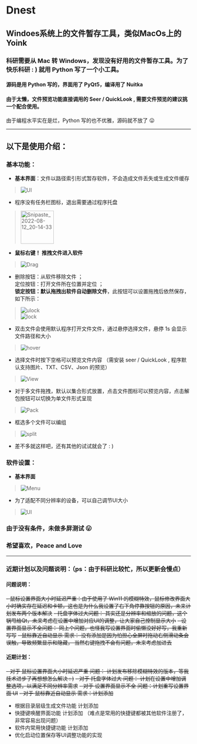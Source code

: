 # Dnest
## Windoes系统上的文件暂存工具，类似MacOs上的Yoink 

### 科研需要从 Mac 转 Windows，发现没有好用的文件暂存工具。为了快乐科研 : ) 就用 Python 写了一个小工具。

#### 源码是用 Python 写的，界面用了 PyQt5，编译用了 Nuitka
#### 由于太懒，文件预览功能直接调用的 Seer / QuickLook , 需要文件预览的建议挑一个配合使用。

 由于编程水平实在是烂，Python 写的也不优雅，源码就不放了 &#x1F61B;
 
 ***
 ## 以下是使用介绍：
 ### 基本功能：
 - **基本界面**：文件以路径索引形式暂存软件，不会造成文件丢失或生成文件缓存
> ![UI](https://user-images.githubusercontent.com/23145087/184356091-e1655629-09a7-454d-b509-911e7a3d494e.png)
 - 程序没有任务栏图标，退出需要通过程序托盘 
> <img width="90" alt="Snipaste_2022-08-12_20-14-33" src="https://user-images.githubusercontent.com/23145087/184351825-4e38f2ed-b2f6-4305-bee6-7af75886e0c0.png">
 - **鼠标右键！ 推拽文件进入软件**
 > ![Drag](https://user-images.githubusercontent.com/23145087/184354127-dd168e58-93a6-437e-ae2b-69d3c291ff8f.gif)
- 删除按钮：从软件移除文件 ；</br> 定位按钮：打开文件所在位置并定位 ；</br> **锁定按钮：默认拖拽出软件自动删除文件**，此按钮可以设置拖拽后依然保存，如下所示： </br>
> ![ulock](https://user-images.githubusercontent.com/23145087/184358514-a0e86636-f990-46bf-a1b4-fbd6b4df51cc.gif) </br> 
> ![lock](https://user-images.githubusercontent.com/23145087/184358563-2c485f14-a580-4b46-9122-67106796bad4.gif) </br> 
- 双击文件会使用默认程序打开文件文件，通过悬停选择文件，悬停 1s 会显示文件路径和大小
> ![hover](https://user-images.githubusercontent.com/23145087/184359519-5c33f25c-1508-4bca-b36d-b2f2422493e2.gif)
- 选择文件时按下空格可以预览文件内容 （需安装 seer / QuickLook , 程序默认支持图片、TXT、CSV、Json 的预览）
> ![View](https://user-images.githubusercontent.com/23145087/184362554-2593b1ab-40f6-42cd-9fd2-51fc0084825c.gif)
- 对于多文件拖拽，默认以集合形式放置，点击文件图标可以预览内容，点击解包按钮可以切换为单文件形式呈现
> ![Pack](https://user-images.githubusercontent.com/23145087/184361818-1f020e51-79c4-42c3-b324-712353f24048.gif)
- 框选多个文件可以编组
> ![split](https://user-images.githubusercontent.com/23145087/184362159-9c6cdeb6-b81b-4056-850e-35866ea55a65.gif)
- 差不多就这样吧，还有其他的试试就会了 : )
 ### 软件设置：
 - **基本界面**
 > ![Menu](https://user-images.githubusercontent.com/23145087/184364371-a576f15e-2bed-4397-b92b-c5cd7923e720.png)
 - 为了适配不同分辨率的设备，可以自己调节UI大小
 > ![UI](https://user-images.githubusercontent.com/23145087/184365544-1ee2db09-152f-4313-a79a-ab3bfc5a0100.gif)
 ### 由于没有条件，未做多屏测试 &#x1F61B;
 ### 希望喜欢，Peace and Love 

 ***
 ### 近期计划以及问题说明：（ps：由于科研比较忙，所以更新会慢点）
 #### 问题说明：
 ~~- 鼠标设置界面大小时延迟严重：由于使用了 Win11 的模糊特效，鼠标修改界面大小时确实存在延迟和卡顿，这也是为什么我设置了右下角停靠按钮的原因，未来计划发布两个版本解决~~
 ~~- 托盘字体过大问题： 其实还是分辨率和缩放的问题，这个锅甩给Qt，未来考虑在设置中增加对应UI的调整，让大家自己控制显示大小~~
 ~~- 设置界面显示不全问题： 同上个问题，也怪我写设置界面时偷懒没好好写，我重新写写~~
 ~~- 鼠标靠近自动显示 需求： 没有添加是因为怕担心全屏时拖动右侧滑动条会误触，导致频繁显示和隐藏， 当然右键拖拽不会有问题，未来考虑加进去~~
 
 #### 近期计划：
 ~~- 对于 鼠标设置界面大小时延迟严重 问题： 计划发布移除模糊特效的版本，等我技术进步了再想想怎么解决 : )~~
 ~~- 对于 托盘字体过大 问题： 计划在设置中增加调整选项，以满足不同分辨率需求~~
 ~~- 对于 设置界面显示不全 问题：计划重写设置界面 UI~~
 ~~- 对于 鼠标靠近自动显示 需求：计划添加~~
 - 根据目录层级生成文件功能 计划添加
 - 快捷键唤醒界面功能 计划添加 （难点是常用的快捷键都被其他软件注册了，非常容易出现问题）
 - 软件内常用快捷键功能 计划添加
 - 优化启动位置保存等UI调整功能的实现
 
 
